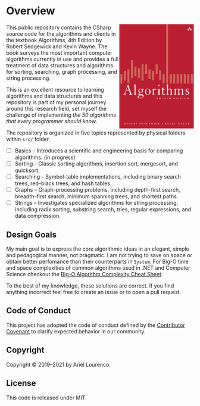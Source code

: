 # Overview

<a href="https://algs4.cs.princeton.edu/home/" target="_blank"><img src="/resources/Cover.png" align="right" height="280" width="200" /></a>
This public repository contains the CSharp source code for the algorithms and clients in the textbook Algorithms, 4th Edition by Robert Sedgewick and Kevin Wayne. The book surveys the most important computer algorithms currently in use and provides a full treatment of data structures and algorithms for sorting, searching, graph processing, and string processing.

This is an excellent resource to learning algorithms and data structures and this repository is part of my personal journey around this research field, set myself the challenge of implementing *the 50 algorithms that every programmer should know*. 

The repository is organized in five topics represented by physical folders within `src/` folder.

- [ ] Basics – Introduces a scientific and engineering basis for comparing algorithms. (in progress)
- [ ] Sorting – Classic sorting algorithms, insertion sort, mergesort, and quicksort. 
- [ ] Searching – Symbol-table implementations, including binary search trees, red–black trees, and hash tables.
- [ ] Graphs – Graph-processing problems, including depth-first search, breadth-first search, minimum spanning trees, and shortest paths.
- [ ] Strings – Investigates specialized algorithms for string processing, including radix sorting, substring search, tries, regular expressions, and data compression.

## Design Goals

My main goal is to express the core algorithmic ideas in an elegant, simple and pedagogical manner, not pragmatic. I am not trying to save on space or obtain better perfomance than their counterparts in `System`. For Big-O time and space complexities of common algorithms used in .NET and Computer Science checkout the [Big-O Algorithm Complexity Cheat Sheet](https://github.com/RehanSaeed/.NET-Big-O-Algorithm-Complexity-Cheat-Sheet).

To the best of my knowledge, these solutions are correct. If you find anything incorrect feel free to create an issue or to open a pull request.

## Code of Conduct

This project has adopted the code of conduct defined by the [Contributor Covenant](https://www.contributor-covenant.org/) to clarify expected behavior in our community.

## Copyright

Copyright © 2019–2021 by Ariel Lourenco.

## License

This code is released under MIT.
